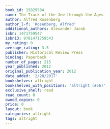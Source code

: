 ```yaml
---
book_id: 15829584
name: The Track of the Jew through the Ages
author: Alfred Rosenberg
author_l-f: 'Rosenberg, Alfred'
additional_authors: Alexander Jacob
isbn: 1471759547
isbn13: 9781471759543
my_rating: 0
average_rating: 3.5
publisher: Historical Review Press
binding: Paperback
number_of_pages: 215
year_published: 2012
original_publication_year: 2012
date_added: '2/28/2017'
bookshelves: altright
bookshelves_with_positions: 'altright (#56)'
exclusive_shelf: read
read_count: 0
owned_copies: 0
price: 0
layout: book
categories: altright
tags: altright
---
```


